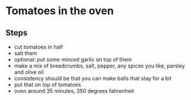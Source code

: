 # Tomatoes in the oven

## Steps

- ⁠cut tomatoes in half
- ⁠⁠salt them
- ⁠⁠optional: put some minced garlic on top of them
- ⁠⁠make a mix of breadcrumbs, salt, pepper, any spices you like, parsley and olive oil
- ⁠⁠consistency should be that you can make balls that stay for a bit
- ⁠⁠put that on top of tomatoes
- ⁠⁠oven around 35 minutes, 350 degrees fahrenheit